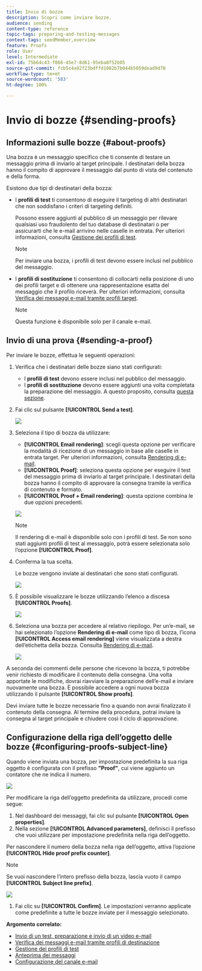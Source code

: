 ```yaml
---
title: Invio di bozze
description: Scopri come inviare bozze.
audience: sending
content-type: reference
topic-tags: preparing-and-testing-messages
context-tags: seedMember,overview
feature: Proofs
role: User
level: Intermediate
exl-id: 75b64c43-f066-45e7-8d61-95eba8f52b05
source-git-commit: fcb5c4a92f23bdffd1082b7b044b5859dead9d70
workflow-type: tm+mt
source-wordcount: '583'
ht-degree: 100%

---
```


# Invio di bozze {#sending-proofs}

## Informazioni sulle bozze {#about-proofs}

Una bozza è un messaggio specifico che ti consente di testare un messaggio prima di inviarlo al target principale. I destinatari della bozza hanno il compito di approvare il messaggio dal punto di vista del contenuto e della forma.

Esistono due tipi di destinatari della bozza:

* I **profili di test** ti consentono di eseguire il targeting di altri destinatari che non soddisfano i criteri di targeting definiti.

  Possono essere aggiunti al pubblico di un messaggio per rilevare qualsiasi uso fraudolento del tuo database di destinatari o per assicurarti che le e-mail arrivino nelle caselle in entrata. Per ulteriori informazioni, consulta [Gestione dei profili di test](../../audiences/using/managing-test-profiles.md).

  >[!NOTE]
  >
  >Per inviare una bozza, i profili di test devono essere inclusi nel pubblico del messaggio.

* I **profili di sostituzione** ti consentono di collocarti nella posizione di uno dei profili target e di ottenere una rappresentazione esatta del messaggio che il profilo riceverà. Per ulteriori informazioni, consulta [Verifica dei messaggi e-mail tramite profili target](../../sending/using/testing-messages-using-target.md).

  >[!NOTE]
  >
  >Questa funzione è disponibile solo per il canale e-mail.

## Invio di una prova {#sending-a-proof}

Per inviare le bozze, effettua le seguenti operazioni:

1. Verifica che i destinatari delle bozze siano stati configurati:
   * I **profili di test** devono essere inclusi nel pubblico del messaggio.
   * I **profili di sostituzione** devono essere aggiunti una volta completata la preparazione del messaggio. A questo proposito, consulta [questa sezione](../../sending/using/testing-messages-using-target.md).

1. Fai clic sul pulsante **[!UICONTROL Send a test]**.

   ![](assets/bat_select.png)

1. Seleziona il tipo di bozza da utilizzare:

   * **[!UICONTROL Email rendering]**: scegli questa opzione per verificare la modalità di ricezione di un messaggio in base alle caselle in entrata target. Per ulteriori informazioni, consulta [Rendering di e-mail](../../sending/using/email-rendering.md).
   * **[!UICONTROL Proof]**: seleziona questa opzione per eseguire il test del messaggio prima di inviarlo al target principale. I destinatari della bozza hanno il compito di approvare la consegna tramite la verifica di contenuto e formato.
   * **[!UICONTROL Proof + Email rendering]**: questa opzione combina le due opzioni precedenti.

   ![](assets/bat_select1.png)

   >[!NOTE]
   >
   >Il rendering di e-mail è disponibile solo con i profili di test. Se non sono stati aggiunti profili di test al messaggio, potrà essere selezionata solo l’opzione **[!UICONTROL Proof]**.

1. Conferma la tua scelta.

   Le bozze vengono inviate ai destinatari che sono stati configurati.

   ![](assets/bat_select2.png)

1. È possibile visualizzare le bozze utilizzando l’elenco a discesa **[!UICONTROL Proofs]**.

   ![](assets/bat_view.png)

1. Seleziona una bozza per accedere al relativo riepilogo. Per un’e-mail, se hai selezionato l’opzione **Rendering di e-mail** come tipo di bozza, l’icona **[!UICONTROL Access email rendering]** viene visualizzata a destra dell’etichetta della bozza. Consulta [Rendering di e-mail](../../sending/using/email-rendering.md).

   ![](assets/bat_view2.png)

A seconda dei commenti delle persone che ricevono la bozza, ti potrebbe venir richiesto di modificare il contenuto della consegna. Una volta apportate le modifiche, dovrai riavviare la preparazione dell’e-mail e inviare nuovamente una bozza. È possibile accedere a ogni nuova bozza utilizzando il pulsante **[!UICONTROL Show proofs]**.

Devi inviare tutte le bozze necessarie fino a quando non avrai finalizzato il contenuto della consegna. Al termine della procedura, potrai inviare la consegna al target principale e chiudere così il ciclo di approvazione.

## Configurazione della riga dell’oggetto delle bozze {#configuring-proofs-subject-line}

Quando viene inviata una bozza, per impostazione predefinita la sua riga oggetto è configurata con il prefisso **&quot;Proof&quot;**, cui viene aggiunto un contatore che ne indica il numero.

![](assets/proof-prefix.png)

Per modificare la riga dell’oggetto predefinita da utilizzare, procedi come segue:

1. Nel dashboard dei messaggi, fai clic sul pulsante **[!UICONTROL Open properties]**.
1. Nella sezione **[!UICONTROL Advanced parameters]**, definisci il prefisso che vuoi utilizzare per impostazione predefinita nella riga dell’oggetto.

Per nascondere il numero della bozza nella riga dell’oggetto, attiva l’opzione **[!UICONTROL Hide proof prefix counter]**.

>[!NOTE]
>
>Se vuoi nascondere l’intero prefisso della bozza, lascia vuoto il campo **[!UICONTROL Subject line prefix]**.

![](assets/proof-prefix-configuration.png)

1. Fai clic su **[!UICONTROL Confirm]**. Le impostazioni verranno applicate come predefinite a tutte le bozze inviate per il messaggio selezionato.

**Argomento correlato:**

* [Invio di un test, preparazione e invio di un video e-mail](../../sending/using/get-started-sending-messages.md#video)
* [Verifica dei messaggi e-mail tramite profili di destinazione](../../sending/using/testing-messages-using-target.md)
* [Gestione dei profili di test](../../audiences/using/managing-test-profiles.md)
* [Anteprima dei messaggi](../../sending/using/previewing-messages.md)
* [Configurazione del canale e-mail](../../administration/using/configuring-email-channel.md)
